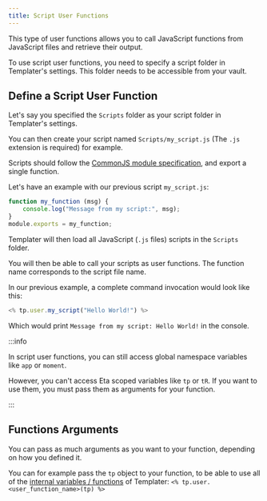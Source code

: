 ```yaml
---
title: Script User Functions
---
```


This type of user functions allows you to call JavaScript functions from JavaScript files and retrieve their output.

To use script user functions, you need to specify a script folder in Templater's settings. This folder needs to be accessible from your vault. 

## Define a Script User Function

Let's say you specified the `Scripts` folder as your script folder in Templater's settings.

You can then create your script named `Scripts/my_script.js` (The `.js` extension is required) for example.

Scripts should follow the [CommonJS module specification](https://flaviocopes.com/commonjs/), and export a single function.

Let's have an example with our previous script `my_script.js`:

```javascript
function my_function (msg) {
    console.log("Message from my script:", msg);
}
module.exports = my_function;
```

Templater will then load all JavaScript (`.js` files) scripts in the `Scripts` folder.

You will then be able to call your scripts as user functions. The function name corresponds to the script file name.

In our previous example, a complete command invocation would look like this: 

```javascript
<% tp.user.my_script("Hello World!") %>
```

Which would print `Message from my script: Hello World!` in the console.

:::info 

In script user functions, you can still access global namespace variables like `app` or `moment`.

However, you can't access Eta scoped variables like `tp` or `tR`. If you want to use them, you must pass them as arguments for your function.

:::

## Functions Arguments

You can pass as much arguments as you want to your function, depending on how you defined it.

You can for example pass the `tp` object to your function, to be able to use all of the [internal variables / functions](../internal-variables-functions) of Templater: `<% tp.user.<user_function_name>(tp) %>`